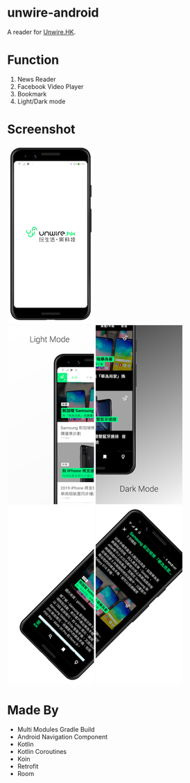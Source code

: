 # unwire-android
A reader for [Unwire.HK](https://www.unwire.hk).

# Function
1. News Reader
2. Facebook Video Player 
3. Bookmark
4. Light/Dark mode

# Screenshot
![screen_1](https://github.com/kaiyan910/unwire-android/blob/master/assets/screen_1.png?raw=true)  
![screen_2](https://github.com/kaiyan910/unwire-android/blob/master/assets/screen_2.png?raw=true)
![screen_3](https://github.com/kaiyan910/unwire-android/blob/master/assets/screen_3.png?raw=true)
![screen_4](https://github.com/kaiyan910/unwire-android/blob/master/assets/screen_4.png?raw=true)
![screen_5](https://github.com/kaiyan910/unwire-android/blob/master/assets/screen_5.png?raw=true)

# Made By
- Multi Modules Gradle Build
- Android Navigation Component
- Kotlin
- Kotlin Coroutines
- Koin
- Retrofit
- Room
